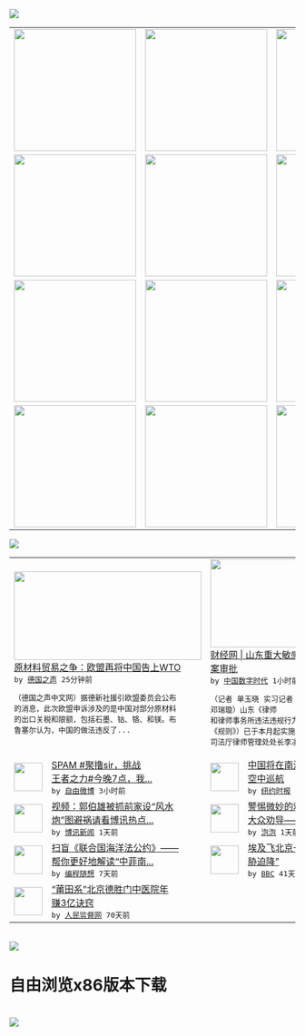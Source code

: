 

<a href="https://github.com/greatfire/z/raw/master/FreeBrowser.apk"><img src="https://raw.githubusercontent.com/greatfire/wiki/master/x/header.png" /></a><table><tr><td width="262" align="center" valign="center"><a href="https://github.com/greatfire/wiki/wiki/nyt" title="纽约时报中文网 国际纵览"><img src="https://raw.githubusercontent.com/greatfire/wiki/master/x/nyt_flag.png" width="215"/></a></td><td width="262" align="center" valign="center"><a href="https://github.com/greatfire/wiki/wiki/dw" title=""><img src="https://raw.githubusercontent.com/greatfire/wiki/master/x/dw_flag.png" width="215"/></a></td><td width="262" align="center" valign="center"><a href="https://github.com/greatfire/wiki/wiki/rmjd" title=""><img src="https://raw.githubusercontent.com/greatfire/wiki/master/x/rmjd_flag.png" width="215"/></a></td></tr><tr><td width="262" align="center" valign="center"><a href="https://github.com/paopaonetizen/website" title="泡泡 - 未经审查的互联网信息"><img src="https://raw.githubusercontent.com/greatfire/wiki/master/x/pp_flag.png" width="215"/></a></td><td width="262" align="center" valign="center"><a href="https://github.com/getlantern/mirror" title="以及自由微博和GreatFire.org官方中文论坛"><img src="https://raw.githubusercontent.com/greatfire/wiki/master/x/lantern_flag.png" width="215"/></a></td><td width="262" align="center" valign="center"><a href="https://github.com/cdtmirrors/m/" title=""><img src="https://raw.githubusercontent.com/greatfire/wiki/master/x/cdt_flag.png" width="215"/></a></td></tr><tr><td width="262" align="center" valign="center"><a href="https://github.com/program-think/blog" title="编程随想的博客"><img src="https://raw.githubusercontent.com/greatfire/wiki/master/x/pt_flag.png" width="215"/></a></td><td width="262" align="center" valign="center"><a href="https://github.com/greatfire/wiki/wiki/bbc" title=""><img src="https://raw.githubusercontent.com/greatfire/wiki/master/x/bbc_flag.png" width="215"/></a></td><td width="262" align="center" valign="center"><a href="https://github.com/freeweibo/s" title="自由微博 - 匿名和不受屏蔽的新浪微博搜索"><img src="https://raw.githubusercontent.com/greatfire/wiki/master/x/fw_flag.png" width="215"/></a></td></tr><tr><td width="262" align="center" valign="center"><a href="https://github.com/greatfire/wiki/wiki/google" title=""><img src="https://raw.githubusercontent.com/greatfire/wiki/master/x/google_flag.png" width="215"/></a></td><td width="262" align="center" valign="center"><a href="https://github.com/bxnews/boxun" title=""><img src="https://raw.githubusercontent.com/greatfire/wiki/master/x/bx_flag.png" width="215"/></a></td><td width="262" align="center" valign="center"><a href="https://github.com/greatfire/wiki/wiki/open-source" title="欢迎访问GreatFire.org开发者项目网站"><img src="https://raw.githubusercontent.com/greatfire/wiki/master/x/open-source_flag.png" width="215"/></a></td></tr></table><img src="https://raw.githubusercontent.com/greatfire/wiki/master/x/newsfeed text.png" /><table cols="4"><tr><td colspan="2" width="380"><a href="http://dw.com/p/1JRU8?maca=chi-GK-text-greatfire-all-chinese-15625-xml-mrss"><img src="http://www.dw.com/image/0,,15735822_302,00.jpg" width="330" height="156"/></a></br><a href="http://dw.com/p/1JRU8?maca=chi-GK-text-greatfire-all-chinese-15625-xml-mrss">原材料贸易之争：欧盟再将中国告上WTO</a></br><kbd> by <a href="http://dw.de">德国之声</a> 25分钟前 </kbd></br><pre>（德国之声中文网）据德新社援引欧盟委员会公布<br/>的消息，此次欧盟申诉涉及的是中国对部分原材料<br/>的出口关税和限额，包括石墨、钴、铬、和镁。布<br/>鲁塞尔认为，中国的做法违反了...</pre></td><td colspan="2" width="380"><a href="http://feedproxy.google.com/~r/chinadigitaltimes/IyPt/~3/JWh67eihSHY/"><img src="https://raw.githubusercontent.com/greatfire/wiki/master/x/cdt_logo_b.png" width="330" height="156"/></a></br><a href="http://feedproxy.google.com/~r/chinadigitaltimes/IyPt/~3/JWh67eihSHY/">财经网 | 山东重大敏感处罚律师案件需立<br/>案审批</a></br><kbd> by <a href="http://chinadigitaltimes.net/chinese/">中国数字时代</a> 1小时前 </kbd></br><pre>（记者 单玉晓 实习记者 邓瑞璇）山东《律师<br/>和律师事务所违法违规行为惩戒工作规则》（下称<br/>《规则》）已于本月起实施。7月18日，山东省<br/>司法厅律师管理处处长李凌云向...</pre></td></tr><tr><td><img src="http://ww1.sinaimg.cn/large/a9e8f35bgw1f5zfb36pi9j20nc0y076q.jpg" width="50" height="50"/></td><td width="280"><a href="https://freeweibo.com/weibo/3999029556064142">SPAM #聚撸sir，挑战<br/>王者之力#今晚7点，我...</a></br><kbd> by <a href="https://freeweibo.com/">自由微博</a> 3小时前 </kbd></td><td><img src="https://static01.nyt.com/images/2016/07/20/world/19CHINA-web1-copy/19CHINA-web1-articleLarge.jpg" width="50" height="50"/></td><td width="280"><a href="https://d7odklm2qes9e.cloudfront.net/china/20160719/china-sea-air-patrols/">中国将在南海军演并展开常态化<br/>空中巡航</a></br><kbd> by <a href="http://m.cn.nytimes.com/">纽约时报</a> 9小时前 </kbd></td></tr><tr><td><img src="http://www.boxun.com/news/images/2016/07/201607191653china1.jpg" width="50" height="50"/></td><td width="280"><a href="http://www.boxun.com/news/gb/china/2016/07/201607191653.shtml">视频：郭伯雄被抓前家设“风水<br/>炮”图避祸请看博讯热点...</a></br><kbd> by <a href="http://www.boxun.com">博讯新闻</a> 1天前 </kbd></td><td><img src="https://pao-pao.net/sites/pao-pao.net/files/styles/large/public/tu_1_2_0.jpg?itok=nQiVpiJH" width="50" height="50"/></td><td width="280"><a href="https://pao-pao.net/article/721">警惕微妙的劝导术：政治宣传和<br/>大众劝导——你可能没意...</a></br><kbd> by <a href="https://pao-pao.net">泡泡</a> 1天前 </kbd></td></tr><tr><td><img src="https://lh6.googleusercontent.com/ioMh-AY9SbuhP9uZbL3W6ze4l3ZszvNEGGbhCrNrfsJXt02Y0iRtj112-__lMvco5NAeAvk1iOhyBVemEvzppN62HdL5_WaZopukfhYPVMGreov_Z-PT9AhwvC31yO7vTCTcQirP3W0" width="50" height="50"/></td><td width="280"><a href="http://feedproxy.google.com/~r/programthink/~3/OLue0DzvyNo/UNCLOS.html">扫盲《联合国海洋法公约》——<br/>帮你更好地解读“中菲南...</a></br><kbd> by <a href="http://program-think.blogspot.com">编程随想</a> 7天前 </kbd></td><td><img src="http://a.files.bbci.co.uk/worldservice/live/assets/images/2016/05/19/160519172724_egypt_air_plane_144x81__nocredit.jpg" width="50" height="50"/></td><td width="280"><a href="http://www.bbc.com/zhongwen/simp/world/2016/06/160608_egypt_china_flight_uzbekistan">埃及飞北京一架客机“因炸弹威<br/>胁迫降”</a></br><kbd> by <a href="http://www.bbc.co.uk/zhongwen/simp">BBC</a> 41天前 </kbd></td></tr><tr><td><img src="http://www.rmjdw.com/uploads/160510/3-1605102102421C.jpg" width="50" height="50"/></td><td width="280"><a href="http://www.rmjdw.com//tebiebaodao/20160510/15526.html">“莆田系”北京德胜门中医院年<br/>赚3亿诀窍 </a></br><kbd> by <a href="http://www.rmjdw.com/">人民监督网</a> 70天前 </kbd></td></table></br><a href="https://github.com/greatfire/z/raw/master/FreeBrowser.apk"><img src="https://raw.githubusercontent.com/greatfire/wiki/master/x/download app.png" /></a><h1>自由浏览x86版本下载<h1><a href="https://github.com/greatfire/z/raw/master/FreeBrowser-x86.apk"><img src="https://raw.githubusercontent.com/greatfire/images/master/fb86.qr.png" /></a>